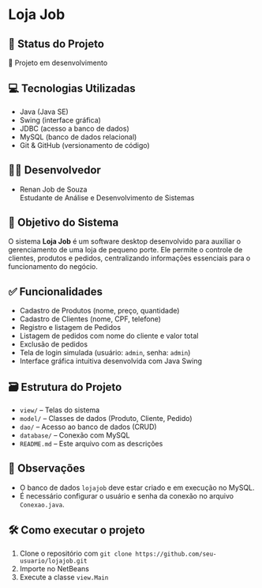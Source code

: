 # Loja Job

## 📌 Status do Projeto
🚧 Projeto em desenvolvimento

## 💻 Tecnologias Utilizadas
- Java (Java SE)
- Swing (interface gráfica)
- JDBC (acesso a banco de dados)
- MySQL (banco de dados relacional)
- Git & GitHub (versionamento de código)

## 👨‍💻 Desenvolvedor
- Renan Job de Souza  
  Estudante de Análise e Desenvolvimento de Sistemas 

## 🎯 Objetivo do Sistema
O sistema **Loja Job** é um software desktop desenvolvido para auxiliar o gerenciamento de uma loja de pequeno porte. Ele permite o controle de clientes, produtos e pedidos, centralizando informações essenciais para o funcionamento do negócio.

## ✅ Funcionalidades
- Cadastro de Produtos (nome, preço, quantidade)
- Cadastro de Clientes (nome, CPF, telefone)
- Registro e listagem de Pedidos
- Listagem de pedidos com nome do cliente e valor total
- Exclusão de pedidos
- Tela de login simulada (usuário: `admin`, senha: `admin`)
- Interface gráfica intuitiva desenvolvida com Java Swing

## 🗃️ Estrutura do Projeto
- `view/` – Telas do sistema
- `model/` – Classes de dados (Produto, Cliente, Pedido)
- `dao/` – Acesso ao banco de dados (CRUD)
- `database/` – Conexão com MySQL
- `README.md` – Este arquivo com as descrições

## 📝 Observações
- O banco de dados `lojajob` deve estar criado e em execução no MySQL.
- É necessário configurar o usuário e senha da conexão no arquivo `Conexao.java`.

## 🛠️ Como executar o projeto
1. Clone o repositório com `git clone https://github.com/seu-usuario/lojajob.git`
2. Importe no NetBeans
3. Execute a classe `view.Main`
